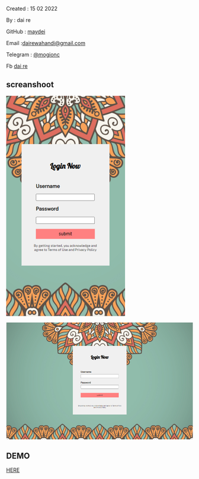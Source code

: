 Created : 15 02 2022

By : dai re

GitHub : [maydei](https://github.com/maidey)

Email :[dairewahandi@gmail.com](mailto:dairewahandi@gmail.com)

Telegram : [@mogionc](https://t.me/mogionc)

Fb [dai re](https://fb.com/deiterada)


## screanshoot

![mobile](./mobile.png)

![desktop](./desktop.png)

##  DEMO

[HERE](https://maidey.github.io/batik-login/)